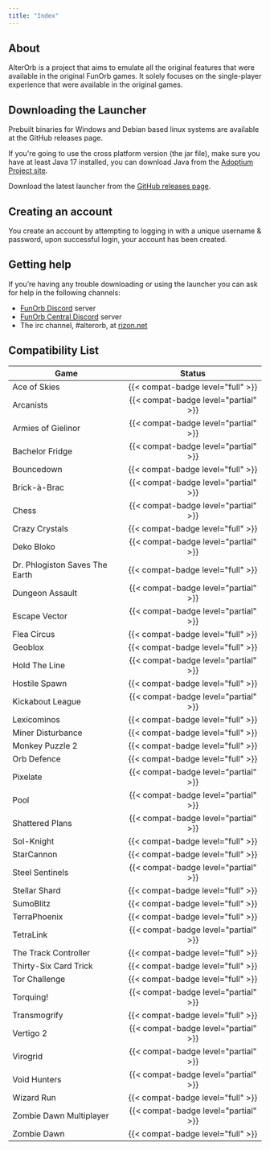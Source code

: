 ```yaml
---
title: "Index"
---
```


## About

AlterOrb is a project that aims to emulate all the original features that were available in the original FunOrb games.
It solely focuses on the single-player experience that were available in the original games.

## Downloading the Launcher

Prebuilt binaries for Windows and Debian based linux systems are available at the GitHub releases page.

If you're going to use the cross platform version (the jar file), make sure you have at least Java 17 installed, you can
download Java from the [Adoptium Project site](https://adoptium.net/).

Download the latest launcher from the [GitHub releases page](https://github.com/alterorb/launcher/releases).

## Creating an account

You create an account by attempting to logging in with a unique username & password, upon successful login, your account
has been created.

## Getting help

If you’re having any trouble downloading or using the launcher you can ask for help in the following channels:

* [FunOrb Discord](https://discordapp.com/invite/MGfDrDf) server
* [FunOrb Central Discord](https://discordapp.com/invite/a4qUynM) server
* The irc channel, #alterorb, at [rizon.net](https://qchat.rizon.net/?channels=alterorb)

## Compatibility List

| Game                           |                  Status                  |
|--------------------------------|:----------------------------------------:|
| Ace of Skies                   |    {{< compat-badge level="full" >}}     |
| Arcanists                      |   {{< compat-badge level="partial" >}}   |
| Armies of Gielinor             |   {{< compat-badge level="partial" >}}   |
| Bachelor Fridge                |   {{< compat-badge level="partial" >}}   |
| Bouncedown                     |    {{< compat-badge level="full" >}}     |
| Brick-à-Brac                   |   {{< compat-badge level="partial" >}}   |
| Chess                          |   {{< compat-badge level="partial" >}}   |
| Crazy Crystals                 |    {{< compat-badge level="full" >}}     |
| Deko Bloko                     |   {{< compat-badge level="partial" >}}   |
| Dr. Phlogiston Saves The Earth |    {{< compat-badge level="full" >}}     |
| Dungeon Assault                |   {{< compat-badge level="partial" >}}   |
| Escape Vector                  |   {{< compat-badge level="partial" >}}   |
| Flea Circus                    |    {{< compat-badge level="full" >}}     |
| Geoblox                        |    {{< compat-badge level="full" >}}     |
| Hold The Line                  |   {{< compat-badge level="partial" >}}   |
| Hostile Spawn                  |    {{< compat-badge level="full" >}}     |
| Kickabout League               |   {{< compat-badge level="partial" >}}   |
| Lexicominos                    |    {{< compat-badge level="full" >}}     |
| Miner Disturbance              |    {{< compat-badge level="full" >}}     |
| Monkey Puzzle 2                |    {{< compat-badge level="full" >}}     |
| Orb Defence                    |    {{< compat-badge level="full" >}}     |
| Pixelate                       |   {{< compat-badge level="partial" >}}   |
| Pool                           |   {{< compat-badge level="partial" >}}   |
| Shattered Plans                |   {{< compat-badge level="partial" >}}   |
| Sol-Knight                     |    {{< compat-badge level="full" >}}     |
| StarCannon                     |    {{< compat-badge level="full" >}}     |
| Steel Sentinels                |   {{< compat-badge level="partial" >}}   |
| Stellar Shard                  |    {{< compat-badge level="full" >}}     |
| SumoBlitz                      |    {{< compat-badge level="full" >}}     |
| TerraPhoenix                   |    {{< compat-badge level="full" >}}     |
| TetraLink                      |   {{< compat-badge level="partial" >}}   |
| The Track Controller           |    {{< compat-badge level="full" >}}     |
| Thirty-Six Card Trick          |    {{< compat-badge level="full" >}}     |
| Tor Challenge                  |    {{< compat-badge level="full" >}}     |
| Torquing!                      |   {{< compat-badge level="partial" >}}   |
| Transmogrify                   |    {{< compat-badge level="full" >}}     |
| Vertigo 2                      |   {{< compat-badge level="partial" >}}   |
| Virogrid                       |   {{< compat-badge level="partial" >}}   |
| Void Hunters                   | {{< compat-badge level="partial" >}} |
| Wizard Run                     |    {{< compat-badge level="full" >}}     |
| Zombie Dawn Multiplayer        |   {{< compat-badge level="partial" >}}   |
| Zombie Dawn                    |    {{< compat-badge level="full" >}}     |

